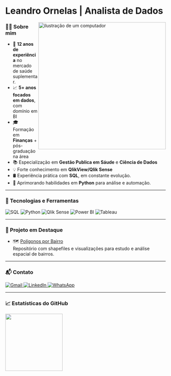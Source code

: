 # Leandro Ornelas | Analista de Dados

<img src="https://raw.githubusercontent.com/MicaelliMedeiros/micaellimedeiros/master/image/computer-illustration.png" alt="ilustração de um computador" min-width="400px" max-width="400px" width="400px" align="right">

### 👨‍💼 Sobre mim

- 🎯 **12 anos de experiência** no mercado de saúde suplementar.
- 📈 **5+ anos focados em dados**, com domínio em BI
- 🎓 Formação em **Finanças** + pós-graduação na área
- 📚 Especialização em **Gestão Publica em Sáude**  e **Ciência de Dados**
- 💡 Forte conhecimento em **QlikView/Qlik Sense**
- 🛢️ Experiência prática com **SQL**, em constante evolução.
- 🐍 Aprimorando habilidades em **Python** para análise e automação.

---

### 🧰 Tecnologias e Ferramentas

![SQL](https://img.shields.io/badge/SQL-4479A1?style=for-the-badge&logo=postgresql&logoColor=white)  ![Python](https://img.shields.io/badge/Python-3776AB?style=for-the-badge&logo=python&logoColor=white)  ![Qlik Sense](https://img.shields.io/badge/Qlik%20Sense-009845?style=for-the-badge&logo=qlik&logoColor=white)  ![Power BI](https://img.shields.io/badge/Power%20BI-F2C811?style=for-the-badge&logo=powerbi&logoColor=black) ![Tableau](https://img.shields.io/badge/Tableau-E97627?style=for-the-badge&logo=tableau&logoColor=white)

---

### 📌 Projeto em Destaque

- 🗺️ [Polígonos por Bairro](https://github.com/LeandroOrnelas/poligonos-bairros)  
  Repositório com shapefiles e visualizações para estudo e análise espacial de bairros.

---

### 📬 Contato

<p align="left">
  <a href="mailto:leandromornelas@gmail.com" title="Gmail">
    <img src="https://img.shields.io/badge/-Gmail-FF0000?style=flat-square&labelColor=FF0000&logo=gmail&logoColor=white" alt="Gmail"/>
  </a>
  <a href="https://www.linkedin.com/in/leandroornelas/" title="LinkedIn">
    <img src="https://img.shields.io/badge/-Linkedin-0e76a8?style=flat-square&logo=Linkedin&logoColor=white" alt="LinkedIn"/>
  </a>
  <a href="https://api.whatsapp.com/send?phone=5534991949009" title="WhatsApp">
    <img src="https://img.shields.io/badge/-WhatsApp-25d366?style=flat-square&labelColor=25d366&logo=whatsapp&logoColor=white" alt="WhatsApp"/>
  </a>
</p>

---

### 📈 Estatísticas do GitHub

<p align="left">
  <img height="180em" src="https://github-readme-stats.vercel.app/api?username=LeandroOrnelas&show_icons=true&hide_border=true&count_private=true&theme=default" />
</p>


